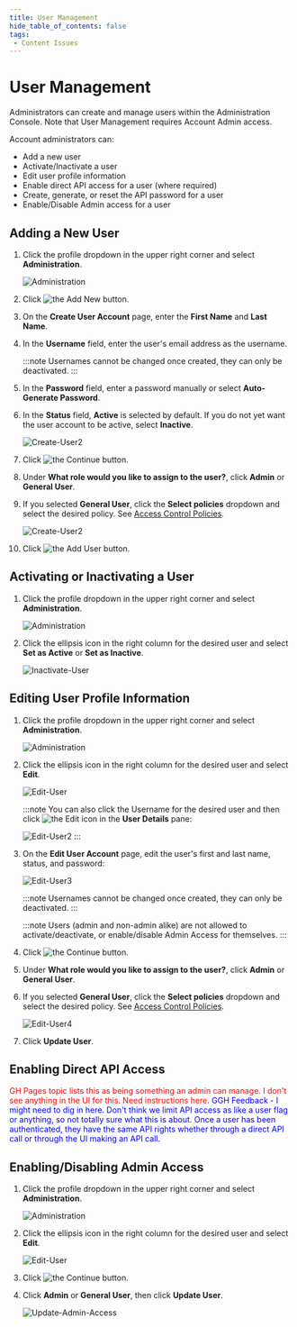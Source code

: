 ```yaml
---
title: User Management
hide_table_of_contents: false
tags:
 - Content Issues
---
```


# User Management

Administrators can create and manage users within the Administration Console. Note that User Management requires Account Admin access.

Account administrators can:

* Add a new user
* Activate/Inactivate a user
* Edit user profile information
* Enable direct API access for a user (where required)
* Create, generate, or reset the API password for a user
* Enable/Disable Admin access for a user

## Adding a New User

1. Click the profile dropdown in the upper right corner and select **Administration**.

   ![Administration](/img/Administration.png)

2. Click <img src="/img/icons/Add-New-User.png" className="icon" alt="the Add New button"/>.
3. On the **Create User Account** page, enter the **First Name** and **Last Name**.
4. In the **Username** field, enter the user's email address as the username.
   
   :::note
   Usernames cannot be changed once created, they can only be deactivated.
   :::

5. In the **Password** field, enter a password manually or select **Auto-Generate Password**.
6. In the **Status** field, **Active** is selected by default. If you do not yet want the user account to be active, select **Inactive**.

   ![Create-User2](/img/Create-User1.png)

7. Click <img src="/img/icons/Continue-Button2.png" className="icon" alt="the Continue button"/>.
8. Under **What role would you like to assign to the user?**, click **Admin** or **General User**.
9. If you selected **General User**, click the **Select policies** dropdown and select the desired policy. See [Access Control Policies](./access-control-polices).

   ![Create-User2](/img/Create-User2.png)
   
10. Click <img src="/img/icons/Add-User-Button.png" className="icon" alt="the Add User button"/>.

## Activating or Inactivating a User

1. Click the profile dropdown in the upper right corner and select **Administration**.

   ![Administration](/img/Administration.png)

2. Click the ellipsis icon in the right column for the desired user and select **Set as Active** or **Set as Inactive**.
   
   ![Inactivate-User](/img/Inactivate-User.png)

## Editing User Profile Information

1. Click the profile dropdown in the upper right corner and select **Administration**.

   ![Administration](/img/Administration.png)

2. Click the ellipsis icon in the right column for the desired user and select **Edit**.
   
   ![Edit-User](/img/Edit-User-Dropdown.png)

   :::note
      You can also click the Username for the desired user and then click <img src="/img/icons/edit-icon.png" className="icon" alt="the Edit icon"/> in the **User Details** pane:

      ![Edit-User2](/img/Edit-User2.png)
   :::

3. On the **Edit User Account** page, edit the user's first and last name, status, and password:

   ![Edit-User3](/img/Edit-User3.png)

   :::note
      Usernames cannot be changed once created, they can only be deactivated.
   :::

   :::note
   Users (admin and non-admin alike) are not allowed to activate/deactivate, or enable/disable Admin Access for themselves.
   :::

4. Click <img src="/img/icons/Continue-Button2.png" className="icon" alt="the Continue button"/>.
5. Under **What role would you like to assign to the user?**, click **Admin** or **General User**.
6. If you selected **General User**, click the **Select policies** dropdown and select the desired policy. See [Access Control Policies](./access-control-polices).

   ![Edit-User4](/img/Edit-User4.png)
   
7.  Click **Update User**.

## Enabling Direct API Access

<font color="red">GH Pages topic lists this as being something an admin can manage. I don't see anything in the UI for this. Need instructions here.</font>
<font color="blue">GGH Feedback - I might need to dig in here.  Don't think we limit API access as like a user flag or anything, so not totally sure what this is about.  Once a user has been authenticated, they have the same API rights whether through a direct API call or through the UI making an API call.</font>

## Enabling/Disabling Admin Access

1. Click the profile dropdown in the upper right corner and select **Administration**.

   ![Administration](/img/Administration.png)

2. Click the ellipsis icon in the right column for the desired user and select **Edit**.
   
   ![Edit-User](/img/Edit-User-Dropdown.png)

3. Click <img src="/img/icons/Continue-Button2.png" className="icon" alt="the Continue button"/>.
4. Click **Admin** or **General User**, then click **Update User**.

   ![Update-Admin-Access](/img/Update-Admin-Access.png)
